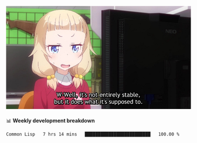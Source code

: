 
<img src="https://github.com/littletsu/littletsu/blob/master/1657399894054.jpg?raw=true"><br>
-------

📊 **Weekly development breakdown**
<!--START_SECTION:waka-->

```text
Common Lisp   7 hrs 14 mins   █████████████████████████   100.00 %
```

<!--END_SECTION:waka-->
